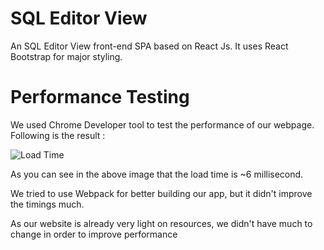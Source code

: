 # SQL Editor View

An SQL Editor View front-end SPA based on React Js. It uses React Bootstrap for major styling.

# Performance Testing

We used Chrome Developer tool to test the performance of our webpage. Following is the result :

![Load Time](https://imgur.com/a/3R2Q6uX)

As you can see in the above image that the load time is ~6 millisecond.

We tried to use Webpack for better building our app, but it didn't improve the timings much.

As our website is already very light on resources, we didn't have much to change in order to improve performance

